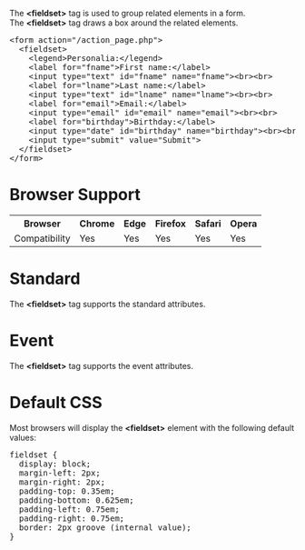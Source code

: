 The <b>&lt;fieldset&gt;</b> tag is used to group related elements in a form.
<br>
The <b>&lt;fieldset&gt;</b> tag draws a box around the related elements.
<pre>
&lt;form action="/action_page.php"&gt;
  &lt;fieldset&gt;
    &lt;legend&gt;Personalia:&lt;/legend&gt;
    &lt;label for="fname"&gt;First name:&lt;/label&gt;
    &lt;input type="text" id="fname" name="fname"&gt;&lt;br&gt;&lt;br&gt;
    &lt;label for="lname"&gt;Last name:&lt;/label&gt;
    &lt;input type="text" id="lname" name="lname"&gt;&lt;br&gt;&lt;br&gt;
    &lt;label for="email"&gt;Email:&lt;/label&gt;
    &lt;input type="email" id="email" name="email"&gt;&lt;br&gt;&lt;br&gt;
    &lt;label for="birthday"&gt;Birthday:&lt;/label&gt;
    &lt;input type="date" id="birthday" name="birthday"&gt;&lt;br&gt;&lt;br&gt;
    &lt;input type="submit" value="Submit"&gt;
  &lt;/fieldset&gt;
&lt;/form&gt;
</pre>
<h1>Browser Support</h1>
<table class="ws-table-all notranslate">
  <tr>
    <th>Browser</th>
    <th>Chrome</th>
    <th>Edge</th>
    <th>Firefox</th>
    <th>Safari</th>
    <th>Opera</th>
  </tr>
  <tr>
    <td>Compatibility</td>
    <td>Yes</td>
    <td>Yes</td>
    <td>Yes</td>
    <td>Yes</td>
    <td>Yes</td>
  </tr>
</table>
<h1>Standard</h1>
The <b>&lt;fieldset&gt;</b> tag supports the standard attributes.
<h1>Event</h1>
The <b>&lt;fieldset&gt;</b> tag supports the event attributes.
<h1>Default CSS</h1>
Most browsers will display the <b>&lt;fieldset&gt;</b> element with the following default values:
<pre>
fieldset {
  display: block;
  margin-left: 2px;
  margin-right: 2px;
  padding-top: 0.35em;
  padding-bottom: 0.625em;
  padding-left: 0.75em;
  padding-right: 0.75em;
  border: 2px groove (internal value);
}
</pre>
